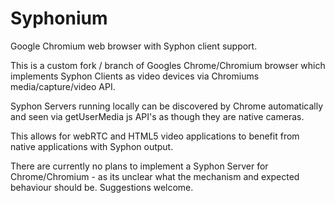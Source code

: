 # Syphonium
Google Chromium web browser with Syphon client support.

This is a custom fork / branch of Googles Chrome/Chromium browser which implements Syphon Clients as video devices via Chromiums media/capture/video API.

Syphon Servers running locally can be discovered by Chrome automatically and seen via getUserMedia js API's as though they are native cameras.

This allows for webRTC and HTML5 video applications to benefit from native applications with Syphon output.

There are currently no plans to implement a Syphon Server for Chrome/Chromium - as its unclear what the mechanism and expected behaviour should be. Suggestions welcome.

